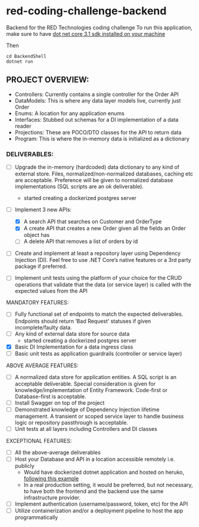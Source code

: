 # red-coding-challenge-backend
Backend for the RED Technologies coding challenge
To run this application, make sure to have [dot net core 3.1 sdk installed on your machine](https://dotnet.microsoft.com/en-us/download/dotnet/3.1)

Then
```
cd BackendShell
dotnet run
```

## PROJECT OVERVIEW:

- Controllers: Currently contains a single controller for the Order API
- DataModels: This is where any data layer models live, currently just Order
- Enums: A location for any application enums
- Interfaces: Stubbed out schemas for a DI implementation of a data reader
- Projections: These are POCO/DTO classes for the API to return data
- Program: This is where the in-memory data is initialized as a dictionary

### DELIVERABLES:
 - [ ] Upgrade the in-memory (hardcoded) data dictionary to any kind of external store. Files, normalized/non-normalized databases, caching etc are acceptable. Preference will be given to normalized database implementations (SQL scripts are an ok deliverable).
    - started creating a dockerized postgres server 
 - [ ] Implement 3 new APIs:
    - [x] A search API that searches on Customer and OrderType
    - [x] A create API that creates a new Order given all the fields an Order object has
    - [ ] A delete API that removes a list of orders by id
  - [ ] Create and implement at least a repository layer using Dependency Injection (DI). Feel free to use .NET Core’s native features or a 3rd party package if preferred.
  - [ ] Implement unit tests using the platform of your choice for the CRUD operations that validate that the data (or service layer) is called with the expected values from the API


MANDATORY FEATURES:
- [ ] Fully functional set of endpoints to match the expected deliverables. Endpoints should return ‘Bad Request’ statuses if given incomplete/faulty data.
- [ ] Any kind of external data store for source data
    -  started creating a dockerized postgres server 
- [x] Basic DI Implementation for a data ingress class
- [ ] Basic unit tests as application guardrails (controller or service layer)

ABOVE AVERAGE FEATURES:
- [ ] A normalized data store for application entities. A SQL script is an acceptable deliverable. Special consideration is given for knowledge/implementation of Entity Framework. Code-first or Database-first is acceptable.
- [ ] Install Swagger on top of the project
- [ ] Demonstrated knowledge of Dependency Injection lifetime management. A transient or scoped service layer to handle business logic or repository passthrough is acceptable.
- [ ] Unit tests at all layers including Controllers and DI classes

EXCEPTIONAL FEATURES:
- [ ] All the above-average deliverables
- [ ] Host your Database and API in a location accessible remotely i.e. publicly
  - Would have dockerized dotnet application and hosted on heruko, [following this example](https://dev.to/alrobilliard/deploying-net-core-to-heroku-1lfe)
  - In a real production setting, it would be preferred, but not necessary, to have both the frontend and the backend use the same infrastructure provider. 
- [ ] Implement authentication (username/password, token, etc) for the API
- [ ] Utilize containerization and/or a deployment pipeline to host the app programmatically
